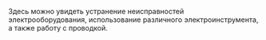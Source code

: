 Здесь можно увидеть устранение неисправностей электрооборудования, использование различного электроинструмента, а также работу с проводкой.

